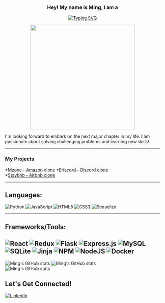 <h3 align="center">
  Hey! My name is Ming, I am a
</h3>

<p align="center">
<a href="https://git.io/typing-svg"><img src="https://readme-typing-svg.demolab.com?font=Roboto+Slab&pause=1000&size=28&color=FCE4A8&center=true&vCenter=true&width=435&lines=Full+Stack+Web+Developer;Software+Development+Engineer" alt="Typing SVG" /></a>
<p>
 
<div align='center'>
 <image src="https://github.com/EffieML/EffieML/blob/main/ming-pic1.gif" width="340" height="auto" >
</div>

<p>
    I'm looking forward to embark on the next major chapter in my life. I am passionate about solving challenging problems and learning new skills!
<p>

-------
### My Projects
*[Mzone - Amazon clone](https://aa-mzone.onrender.com/)
*[Eriscord - Discord clone](https://eriscord-aa.onrender.com/)  
*[Staybnb - Airbnb clone](https://airbnb-ming.herokuapp.com/)

-------
     
## Languages:
![Python](https://img.shields.io/badge/python-3670A0?style=for-the-badge&logo=python&logoColor=ffdd54)
![JavaScript](https://img.shields.io/badge/javascript-%23323330.svg?style=for-the-badge&logo=javascript&logoColor=%23F7DF1E)
![HTML5](https://img.shields.io/badge/html5-%23E34F26.svg?style=for-the-badge&logo=html5&logoColor=white)
![CSS3](https://img.shields.io/badge/css3-%231572B6.svg?style=for-the-badge&logo=css3&logoColor=white)
![Sequelize](https://img.shields.io/badge/Sequelize-52B0E7?style=for-the-badge&logo=Sequelize&logoColor=white)

-------
## Frameworks/Tools:
![React](https://img.shields.io/badge/react-%2320232a.svg?style=for-the-badge&logo=react&logoColor=%2361DAFB)
![Redux](https://img.shields.io/badge/redux-%23593d88.svg?style=for-the-badge&logo=redux&logoColor=white)
![Flask](https://img.shields.io/badge/flask-%23000.svg?style=for-the-badge&logo=flask&logoColor=white)
![Express.js](https://img.shields.io/badge/express.js-%23404d59.svg?style=for-the-badge&logo=express&logoColor=%2361DAFB)
![MySQL](https://img.shields.io/badge/mysql-%2300f.svg?style=for-the-badge&logo=mysql&logoColor=white)
![SQLite](https://img.shields.io/badge/sqlite-%2307405e.svg?style=for-the-badge&logo=sqlite&logoColor=white)
![Jinja](https://img.shields.io/badge/jinja-white.svg?style=for-the-badge&logo=jinja&logoColor=black)
![NPM](https://img.shields.io/badge/NPM-%23000000.svg?style=for-the-badge&logo=npm&logoColor=white)
![NodeJS](https://img.shields.io/badge/node.js-6DA55F?style=for-the-badge&logo=node.js&logoColor=white)
![Docker](https://img.shields.io/badge/docker-%230db7ed.svg?style=for-the-badge&logo=docker&logoColor=white)
------- 
![Ming's GitHub stats](https://github-readme-stats.vercel.app/api/top-langs/?username=EffieML&theme=omni&custom_title=Languages&langs_count=4)
![Ming's GitHub stats](https://github-readme-stats.vercel.app/api?username=EffieML&count_private=true&theme=omni&custom_title=Stats&hide=contribs&line_height=40)
</br>
![Ming's GitHub stats](https://github-readme-streak-stats.herokuapp.com/?user=EffieML&theme=omni&hide_border=false)<br/>

## Let's Get Connected!
<a href="https://www.linkedin.com/in/effie-liu-b57372261/" target="_blank">![LinkedIn](https://img.shields.io/badge/linkedin-%230077B5.svg?style=for-the-badge&logo=linkedin&logoColor=white)</a>
<!-- <a href="https://www.linkedin.com/in/effie-liu-b57372261/" target="_blank">![AngelList](https://img.shields.io/badge/AngelList-%23D4D4D4.svg?style=for-the-badge&logo=AngelList&logoColor=black)</a> -->
<!--
**EffieML/EffieML** is a ✨ _special_ ✨ repository because its `README.md` (this file) appears on your GitHub profile.

Here are some ideas to get you started:

- 🔭 I’m currently working on ...
- 🌱 I’m currently learning ...
- 👯 I’m looking to collaborate on ...
- 🤔 I’m looking for help with ...
- 💬 Ask me about ...
- 📫 How to reach me: ...
- 😄 Pronouns: ...
- ⚡ Fun fact: ...
-->
